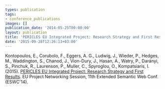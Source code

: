 ```yaml
---
types: publication
tags:
- conference_publications
images: []
publication_date: '2014-05-25T00:00:00'
layout: publication
title: 'PERICLES EU Integrated Project: Research Strategy and First Results'
date: '2015-09-28T12:26:13+03:00'
---
```

<p>Kontopoulos, E., Corubolo, F., Eggers, A. G., Ludwig, J., Wieder, P., Hedges, M., Waddington, S., Chanod, J., Vion-Dury, J., Hasan, A., Watry, P., Darányi, S., Pinchuk, R., Laurenson, P., Muller, C., Spyroglou, O., Kompatsiaris, I. (2015).&nbsp;<a href="http://2014.eswc-conferences.org/sites/default/files/eswc2014euprojects_submission_15.pdf">PERICLES EU Integrated Project: Research Strategy and First Results</a>.&nbsp;EU Project Networking Session, 11th Extended Semantic Web Conf. (ESWC'14).</p>
